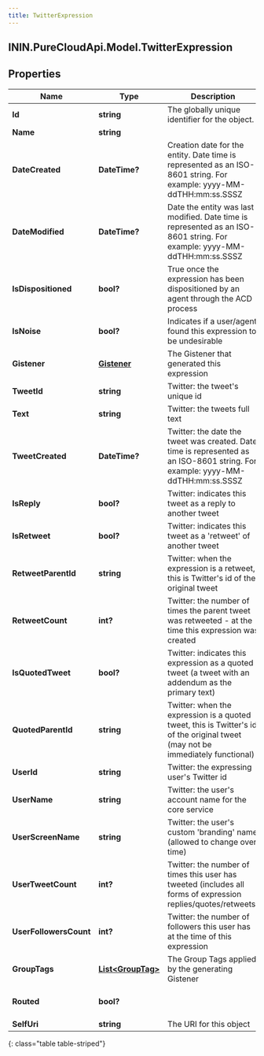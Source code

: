 ```yaml
---
title: TwitterExpression
---
```

## ININ.PureCloudApi.Model.TwitterExpression

## Properties

|Name | Type | Description | Notes|
|------------ | ------------- | ------------- | -------------|
| **Id** | **string** | The globally unique identifier for the object. | [optional] |
| **Name** | **string** |  | [optional] |
| **DateCreated** | **DateTime?** | Creation date for the entity. Date time is represented as an ISO-8601 string. For example: yyyy-MM-ddTHH:mm:ss.SSSZ | [optional] |
| **DateModified** | **DateTime?** | Date the entity was last modified. Date time is represented as an ISO-8601 string. For example: yyyy-MM-ddTHH:mm:ss.SSSZ | [optional] |
| **IsDispositioned** | **bool?** | True once the expression has been dispositioned by an agent through the ACD process | [optional] [default to false]|
| **IsNoise** | **bool?** | Indicates if a user/agent found this expression to be undesirable | [optional] [default to false]|
| **Gistener** | [**Gistener**](Gistener.html) | The Gistener that generated this expression | [optional] |
| **TweetId** | **string** | Twitter: the tweet&#39;s unique id | [optional] |
| **Text** | **string** | Twitter: the tweets full text | [optional] |
| **TweetCreated** | **DateTime?** | Twitter: the date the tweet was created. Date time is represented as an ISO-8601 string. For example: yyyy-MM-ddTHH:mm:ss.SSSZ | [optional] |
| **IsReply** | **bool?** | Twitter: indicates this tweet as a reply to another tweet | [optional] [default to false]|
| **IsRetweet** | **bool?** | Twitter: indicates this tweet as a &#39;retweet&#39; of another tweet | [optional] [default to false]|
| **RetweetParentId** | **string** | Twitter: when the expression is a retweet, this is Twitter&#39;s id of the original tweet | [optional] |
| **RetweetCount** | **int?** | Twitter: the number of times the parent tweet was retweeted - at the time this expression was created | [optional] |
| **IsQuotedTweet** | **bool?** | Twitter: indicates this expression as a quoted tweet (a tweet with an addendum as the primary text) | [optional] [default to false]|
| **QuotedParentId** | **string** | Twitter: when the expression is a quoted tweet, this is Twitter&#39;s id of the original tweet (may not be immediately functional) | [optional] |
| **UserId** | **string** | Twitter: the expressing user&#39;s Twitter id | [optional] |
| **UserName** | **string** | Twitter: the user&#39;s account name for the core service | [optional] |
| **UserScreenName** | **string** | Twitter: the user&#39;s custom &#39;branding&#39; name (allowed to change over time) | [optional] |
| **UserTweetCount** | **int?** | Twitter: the number of times this user has tweeted (includes all forms of expression replies/quotes/retweets) | [optional] |
| **UserFollowersCount** | **int?** | Twitter: the number of followers this user has at the time of this expression | [optional] |
| **GroupTags** | [**List&lt;GroupTag&gt;**](GroupTag.html) | The Group Tags applied by the generating Gistener | [optional] |
| **Routed** | **bool?** |  | [optional] [default to false]|
| **SelfUri** | **string** | The URI for this object | [optional] |
{: class="table table-striped"}


